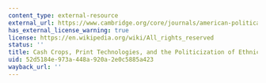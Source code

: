 ```yaml
---
content_type: external-resource
external_url: https://www.cambridge.org/core/journals/american-political-science-review/article/cash-crops-print-technologies-and-the-politicization-of-ethnicity-in-africa/847987F47DD0BAB3BE5EC01AF780DE24
has_external_license_warning: true
license: https://en.wikipedia.org/wiki/All_rights_reserved
status: ''
title: Cash Crops, Print Technologies, and the Politicization of Ethnicity in Africa
uid: 52d5184e-973a-448a-920a-2e0c5885a423
wayback_url: ''
---
```

